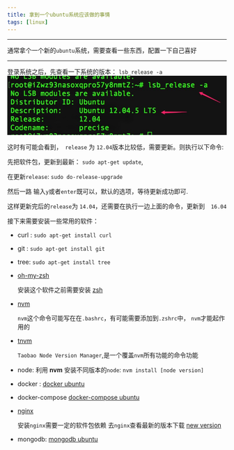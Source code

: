 ```yaml
---
title: 拿到一个ubuntu系统应该做的事情
tags: [linux]
---
```

---------------------------------------------

通常拿个一个新的`ubuntu`系统，需要查看一些东西，配置一下自己喜好

--------------------------------------------
<!--more-->

登录系统之后，先查看一下系统的版本：
`lsb_release -a`
![alt](/images/拿到一个ubuntu系统应该做的事情/lsb_release.jpg)

这时有可能会看到，　`release` 为 `12.04`版本比较低，需要更新。则执行以下命令:

先把软件包，更新到最新： `sudo apt-get update`,

在更新`release`: `sudo do-release-upgrade`

然后一路 输入`y`或者`enter`既可以，默认的选项，等待更新成功即可.

这样更新完后的`release`为 `14.04`，还需要在执行一边上面的命令，更新到　`16.04`

接下来需要安装一些常用的软件：

* curl : `sudo apt-get install curl`
* git : `sudo apt-get install git`
* tree: `sudo apt-get install tree`

* [oh-my-zsh](https://github.com/robbyrussell/oh-my-zsh)

    安装这个软件之前需要安装 [zsh](https://github.com/robbyrussell/oh-my-zsh/wiki/Installing-ZSH)

* [nvm](https://github.com/creationix/nvm)

    `nvm`这个命令可能写在在`.bashrc`，有可能需要添加到`.zshrc`中，  `nvm`才能起作用的

* [tnvm](https://github.com/aliyun-node/tnvm)

    `Taobao Node Version Manager`,是一个覆盖`nvm`所有功能的命令功能

* node: 利用 **nvm** 安装不同版本的`node`: `nvm install [node version]`

* docker : [docker ubuntu](https://docs.docker.com/engine/installation/linux/docker-ce/ubuntu/#prerequisites)

* docker-compose [docker-compose ubuntu](https://docs.docker.com/compose/install/#install-compose)

* [nginx](http://www.cnblogs.com/piscesLoveCc/p/5794926.html)

    安装`nginx`需要一定的软件包依赖
    去`nginx`查看最新的版本下载 [new version](http://nginx.org/en/download.html)

* mongodb: [mongodb ubuntu](https://docs.mongodb.com/master/tutorial/install-mongodb-on-ubuntu/)



